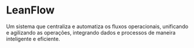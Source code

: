 # LeanFlow
Um sistema que centraliza e automatiza os fluxos operacionais, unificando e agilizando as operações, integrando dados e processos de maneira inteligente e eficiente.
